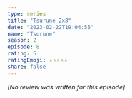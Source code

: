 ```yaml
---
type: series
title: "Tsurune 2x8"
date: "2023-02-22T19:04:55"
name: "Tsurune"
season: 2
episode: 8
rating: 5
ratingEmoji: ⭐️⭐️⭐️⭐️⭐️
share: false
---
```


_[No review was written for this episode]_
